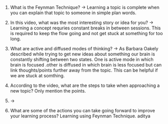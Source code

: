 
1. What is the Feynman Technique? 
-> Learning a topic is complete when you can explain that topic to someone in simple plan words.

2. In this video, what was the most interesting story or idea for you?
-> Learning a concept requries constant breaks in between sessions. This is required to keep the flow going and not get stuck at something
for too long.

3. What are active and diffused modes of thinking?
-> As Barbara Oakely described while trying to get new ideas about something our brain is constantly shifting between two states. One is active mode in which brain is focused .other is diffused in which brain is less focused but can link thoughts/points further away from the topic. This can be helpful if we are stuck at somthing. 

4. According to the video, what are the steps to take when approaching a new topic? Only mention the points.
5. ->
5. What are some of the actions you can take going forward to improve your learning process?
   Learning using Feynman Technique. aditya
